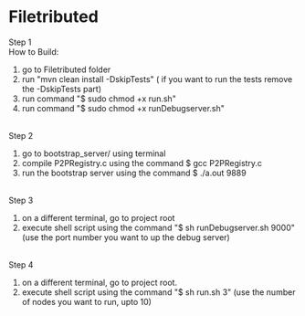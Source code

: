 
# Filetributed
 Step 1 <br />
How to Build:<br />
1. go to Filetributed folder<br />
2. run "mvn clean install -DskipTests" ( if you want to run the tests remove the -DskipTests part)<br />
3. run command "$ sudo chmod +x run.sh"<br />
4. run command "$ sudo chmod +x runDebugserver.sh"<br /><br />

Step 2<br />
1. go to bootstrap_server/ using terminal<br />
2. compile P2PRegistry.c using the command $ gcc P2PRegistry.c<br />
3. run the bootstrap server using the command $ ./a.out 9889<br /><br />

Step 3<br />
1. on a different terminal, go to project root<br />
2. execute shell script using the command "$ sh runDebugserver.sh 9000" (use the  port number you want to up the debug server)<br /><br />

Step 4<br />
 1. on a different terminal, go to project root.<br />
 2. execute shell script using the command "$ sh run.sh 3" (use the number of nodes you want to run, upto 10)<br />


